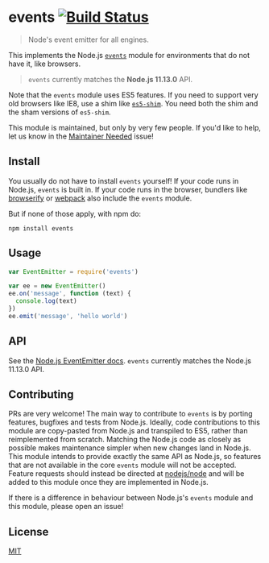 # events [![Build Status](https://travis-ci.org/Gozala/events.png?branch=master)](https://travis-ci.org/Gozala/events)

> Node's event emitter for all engines.

This implements the Node.js [`events`][node.js docs] module for environments that do not have it,
like browsers.

> `events` currently matches the **Node.js 11.13.0** API.

Note that the `events` module uses ES5 features. If you need to support very old browsers like IE8,
use a shim like [`es5-shim`](https://www.npmjs.com/package/es5-shim). You need both the shim and the
sham versions of `es5-shim`.

This module is maintained, but only by very few people. If you'd like to help, let us know in
the [Maintainer Needed](https://github.com/Gozala/events/issues/43) issue!

## Install

You usually do not have to install `events` yourself! If your code runs in Node.js, `events` is
built in. If your code runs in the browser, bundlers
like [browserify](https://github.com/browserify/browserify)
or [webpack](https://github.com/webpack/webpack) also include the `events` module.

But if none of those apply, with npm do:

```
npm install events
```

## Usage

```javascript
var EventEmitter = require('events')

var ee = new EventEmitter()
ee.on('message', function (text) {
  console.log(text)
})
ee.emit('message', 'hello world')
```

## API

See the [Node.js EventEmitter docs][node.js docs]. `events` currently matches the Node.js 11.13.0
API.

## Contributing

PRs are very welcome! The main way to contribute to `events` is by porting features, bugfixes and
tests from Node.js. Ideally, code contributions to this module are copy-pasted from Node.js and
transpiled to ES5, rather than reimplemented from scratch. Matching the Node.js code as closely as
possible makes maintenance simpler when new changes land in Node.js.
This module intends to provide exactly the same API as Node.js, so features that are not available
in the core `events` module will not be accepted. Feature requests should instead be directed
at [nodejs/node](https://github.com/nodejs/node) and will be added to this module once they are
implemented in Node.js.

If there is a difference in behaviour between Node.js's `events` module and this module, please open
an issue!

## License

[MIT](LICENSE)

[node.js docs]: https://nodejs.org/dist/v11.13.0/docs/api/events.html
